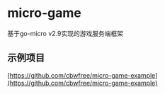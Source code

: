 # micro-game

基于go-micro v2.9实现的游戏服务端框架


## 示例项目

[https://github.com/cbwfree/micro-game-example](https://github.com/cbwfree/micro-game-example)